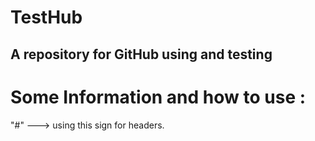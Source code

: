 # TestHub
A repository for GitHub using and testing
----------------------------------------------
# Some Information and how to use :

"#" ---> using this sign for headers.

